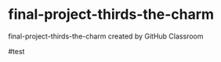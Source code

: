 # final-project-thirds-the-charm
final-project-thirds-the-charm created by GitHub Classroom


#test
